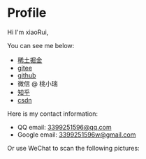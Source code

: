 
# Profile

Hi I'm xiaoRui,

You can see me below:

- [稀土掘金](https://juejin.cn/user/1196739061361437)
- [gitee](https://gitee.com/xiaorui-23)
- [github](https://github.com/xiaorui-23)
- 微信 @ 桃小瑞
- [知乎](https://www.zhihu.com/people/74-84-16-57)
- [csdn](https://blog.csdn.net/qq_44500360)

Here is my contact information:

- QQ email: 3399251596@qq.com
- Google email: 3399251596w@gmail.com

Or use WeChat to scan the following pictures:


